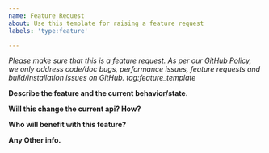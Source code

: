 ```yaml
---
name: Feature Request
about: Use this template for raising a feature request
labels: 'type:feature'

---
```


<em>Please make sure that this is a feature request. As per our [GitHub Policy](https://github.com/tensorflow/tensorflow/blob/master/ISSUES.md), we only address code/doc bugs, performance issues, feature requests and build/installation issues on GitHub. tag:feature_template</em>


**Describe the feature and the current behavior/state.**

**Will this change the current api? How?**

**Who will benefit with this feature?**

**Any Other info.**
